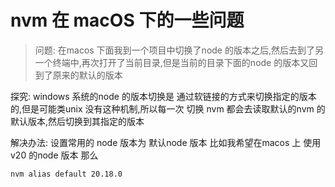 # nvm 在 macOS 下的一些问题

> 问题: 在macos 下面我到一个项目中切换了node 的版本之后,然后去到了另一个终端中,再次打开了当前目录,但是当前的目录下面的node 的版本又回到了原来的默认的版本

探究: windows 系统的node 的版本切换是 通过软链接的方式来切换指定的版本的,但是可能类unix 没有这种机制,所以每一次 切换 nvm 都会去读取默认的nvm 的默认版本,然后切换到其指定的版本

解决办法: 设置常用的 node 版本为 默认node 版本 比如我希望在macos 上 使用v20 的node 版本
那么
```bash
nvm alias default 20.18.0
```
